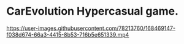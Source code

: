 # CarEvolution Hypercasual game.


https://user-images.githubusercontent.com/78213760/168469147-f038d674-66a3-4415-8b53-716b5e651339.mp4

